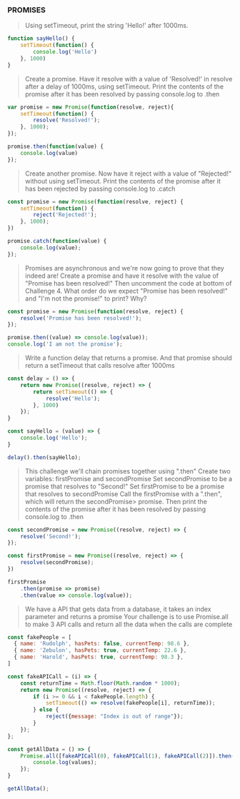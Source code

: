 ### PROMISES

> Using setTimeout, print the string 'Hello!' after 1000ms.

```js
function sayHello() {
    setTimeout(function() {
        console.log('Hello')
    }, 1000)
}
```

> Create a promise. Have it resolve with a value of 'Resolved!' in resolve after a delay of 1000ms, using setTimeout. Print the contents of the promise after it has been resolved by passing console.log to .then

```js
var promise = new Promise(function(resolve, reject){
    setTimeout(function() {
        resolve('Resolved!');
    }, 1000);
});

promise.then(function(value) {
    console.log(value)
});
```

> Create another promise. Now have it reject with a value of "Rejected!" without using setTimeout. Print the contents of the promise after it has been rejected by passing console.log to .catch

```js
const promise = new Promise(function(resolve, reject) {
    setTimeout(function() {
        reject('Rejected!');
    }, 1000);
})

promise.catch(function(value) {
    console.log(value);
});
```

> Promises are asynchronous and we're now going to prove that they indeed are! Create a promise and have it resolve with the value of "Promise has been resolved!" Then uncomment the code at bottom of Challenge 4. What order do we expect "Promise has been resolved!" and "I'm not the promise!" to print? Why?

```js
const promise = new Promise(function(resolve, reject) {
    resolve('Promise has been resolved!');
});

promise.then((value) => console.log(value));
console.log('I am not the promise');
```

> Write a function delay that returns a promise. And that promise should return a setTimeout that calls resolve after 1000ms

```js
const delay = () => {
    return new Promise((resolve, reject) => {
        return setTimeout(() => {
            resolve('Hello');
        }, 1000)
    });
}

const sayHello = (value) => {
    console.log('Hello');
}

delay().then(sayHello);
```

> This challenge we'll chain promises together using ".then" Create two variables: firstPromise and secondPromise Set secondPromise to be a promise that resolves to "Second!" Set firstPromise to be a promise that resolves to secondPromise Call the firstPromise with a ".then", which will return the secondPromise> promise. Then print the contents of the promise after it has been resolved by passing console.log to .then

```js
const secondPromise = new Promise((resolve, reject) => {
    resolve('Second!');
});

const firstPromise = new Promise((resolve, reject) => {
    resolve(secondPromise);
})

firstPromise
    .then(promise => promise)
    .then(value => console.log(value));
```

> We have a API that gets data from a database, it takes an index parameter and returns a promise Your challenge is to use Promise.all to make 3 API calls and return all the data when the calls are complete

```js
const fakePeople = [
  { name: 'Rudolph', hasPets: false, currentTemp: 98.6 },
  { name: 'Zebulon', hasPets: true, currentTemp: 22.6 },
  { name: 'Harold', hasPets: true, currentTemp: 98.3 },
]

const fakeAPICall = (i) => {
    const returnTime = Math.floor(Math.random * 1000);
    return new Promise((resolve, reject) => {
        if (i >= 0 && i < fakePeople.length) {
            setTimeout(() => resolve(fakePeople[i], returnTime));
        } else {
            reject({message: "Index is out of range"});
        }
    });
};

const getAllData = () => {
    Promise.all([fakeAPICall(0), fakeAPICall(1), fakeAPICall(2)]).then(values => {
        console.log(values);
    });
}

getAllData();
```
